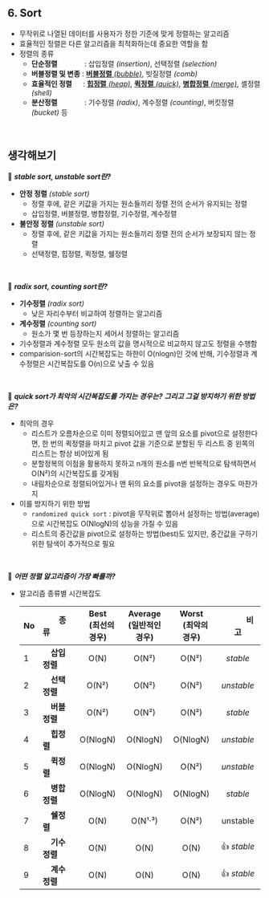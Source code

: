 ## 6. Sort
- 무작위로 나열된 데이터를 사용자가 정한 기준에 맞게 정렬하는 알고리즘
- 효율적인 정렬은 다른 알고리즘을 최적화하는데 중요한 역할을 함
- 정렬의 종류
    - __단순정렬__ 　 　　 : 삽입정렬 _(insertion)_, 선택정렬 _(selection)_
    - __버블정렬 및 변종__ : [__버블정렬__ _(bubble)_](./1_bubble_sort), 빗질정렬 _(comb)_
    - __효율적인 정렬__ 　 : [__힙정렬__ _(heap)_](./2_heap_sort), [__퀵정렬__ _(quick)_](./3_quick_sort), [__병합정렬__ _(merge)_](./4_merge_sort), 셸정렬 _(shell)_
    - __분산정렬__ 　 　　 : 기수정렬 _(radix)_, 계수정렬 _(counting)_, 버킷정렬 _(bucket)_ 등
<br>

## 생각해보기

:speech_balloon: ***stable sort, unstable sort란?***
- __안정 정렬__ _(stable sort)_
    - 정렬 후에, 같은 키값을 가지는 원소들끼리 정렬 전의 순서가 유지되는 정렬
    - 삽입정렬, 버블정렬, 병합정렬, 기수정렬, 계수정렬
- __불안정 정렬__ _(unstable sort)_
    - 정렬 후에, 같은 키값을 가지는 원소들끼리 정렬 전의 순서가 보장되지 않는 정렬
    - 선택정렬, 힙정렬, 퀵정렬, 쉘정렬
<br>

:speech_balloon: ***radix sort, counting sort란?***
- __기수정렬__ _(radix sort)_
    - 낮은 자리수부터 비교하여 정렬하는 알고리즘
- __계수정렬__ _(counting sort)_
    - 원소가 몇 번 등장하는지 세어서 정렬하는 알고리즘
- 기수정렬과 계수정렬 모두 원소의 값을 명시적으로 비교하지 않고도 정렬을 수행함
- comparision-sort의 시간복잡도는 하한이 O(nlogn)인 것에 반해, 기수정렬과 계수정렬은 시간복잡도를 O(n)으로 낮출 수 있음
<br>


:speech_balloon: ***quick sort가 최악의 시간복잡도를 가지는 경우는? 그리고 그걸 방지하기 위한 방법은?***
- 최악의 경우
    - 리스트가 오름차순으로 이미 정렬되어있고 맨 앞의 요소를 pivot으로 설정한다면, 한 번의 퀵정렬을 마치고 pivot 값을 기준으로 분할된 두 리스트 중 왼쪽의 리스트는 항상 비어있게 됨
    - 분할정복의 이점을 활용하지 못하고 n개의 원소를 n번 반복적으로 탐색하면서 O(N²)의 시간복잡도를 갖게됨
    - 내림차순으로 정렬되어있거나 맨 뒤의 요소를 pivot을 설정하는 경우도 마찬가지
- 이를 방지하기 위한 방법
    - `randomized quick sort` : pivot을 무작위로 뽑아서 설정하는 방법(average)으로 시간복잡도 O(NlogN)의 성능을 가질 수 있음
    - 리스트의 중간값을 pivot으로 설정하는 방법(best)도 있지만, 중간값을 구하기 위한 탐색이 추가적으로 필요
<br>

:speech_balloon: ***어떤 정렬 알고리즘이 가장 빠를까?***
- 알고리즘 종류별 시간복잡도

  |No|　　종　류　　|Best<br>　(최선의 경우)　|Average<br>(일반적인 경우)|Worst<br>　(최악의 경우)　|　　　비　고　　　|
  |---|:---|:---:|:---:|:---:|:---:|
  |1|　__삽입정렬__|O(N)|O(N²)|O(N²)| _stable_ |
  |2|　__선택정렬__|O(N²)|O(N²)|O(N²)| _unstable_ |
  |3|　__버블정렬__|O(N²)|O(N²)|O(N²)| _stable_ |
  |4|　__힙정렬__　|O(NlogN)|O(NlogN)|O(NlogN)| _unstable_ |
  |5|　__퀵정렬__　|O(NlogN)|O(NlogN)|O(N²)| _unstable_ |
  |6|　__병합정렬__|O(NlogN)|O(NlogN)|O(NlogN)| _stable_ |
  |7|　__쉘정렬__　|O(N)|O(N¹·³)|O(N²)| unstable |
  |8|　__기수정렬__|O(N)|O(N)|O(N)| :+1: _stable_ |
  |9|　__계수정렬__|O(N)|O(N)|O(N)| :+1: _stable_ |
